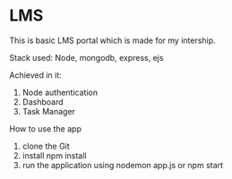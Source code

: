 # LMS

This is basic LMS portal which is made for my intership.

Stack used: 
Node, mongodb, express, ejs

Achieved in it: 
1. Node authentication
2. Dashboard
3. Task Manager

How to use the app

1. clone the Git
2. install npm install
3. run the application using nodemon app.js or npm start

